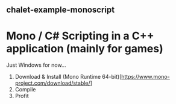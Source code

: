 ## chalet-example-monoscript

# Mono / C# Scripting in a C++ application (mainly for games)

Just Windows for now...

1. Download & Install (Mono Runtime 64-bit)[https://www.mono-project.com/download/stable/]
2. Compile
3. Profit

